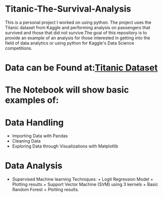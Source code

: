 # Titanic-The-Survival-Analysis
This is a personal project I worked on using python. The project uses the Titanic dataset from Kaggle and performing analysis on passengers that survived and those that did not survive.The goal of this repository is to provide an example of an analysis for those interested in getting into the field of data analytics or using python for Kaggle's Data Science competitions.
# Data can be Found at:[Titanic Dataset]('D:\\saloni\\saloni\\titanic_train.csv')

# The Notebook will show basic examples of:
# Data Handling
  - Importing Data with Pandas
  - Cleaning Data
  - Exploring Data through Visualizations with Matplotlib

# Data Analysis
  - Supervised Machine learning Techniques: + Logit Regression Model + Plotting results + Support Vector Machine (SVM) using 3 kernels + Basic Random Forest + Plotting results.


  
